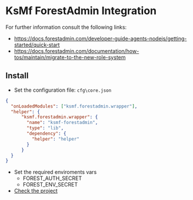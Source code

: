 # KsMf ForestAdmin Integration

For further information consult the following links:

- https://docs.forestadmin.com/developer-guide-agents-nodejs/getting-started/quick-start
- https://docs.forestadmin.com/documentation/how-tos/maintain/migrate-to-the-new-role-system

## Install

- Set the configuration file: `cfg\core.json`

```json
{
  "onLoadedModules": ["ksmf.forestadmin.wrapper"],
  "helper": {
      "ksmf.forestadmin.wrapper": {
        "name": "ksmf-forestadmin",
        "type": "lib",
        "dependency": {
          "helper": "helper"
        }
      }
  }
}
```
- Set the required enviroments vars
  - FOREST_AUTH_SECRET
  - FOREST_ENV_SECRET
- [Check the project](https://app.forestadmin.com/projects)
